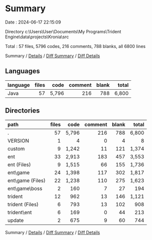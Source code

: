 # Summary

Date : 2024-06-17 22:15:09

Directory c:\\Users\\User\\Documents\\My Programs\\Trident Engine\\data\\projects\\Kronia\\src

Total : 57 files,  5796 codes, 216 comments, 788 blanks, all 6800 lines

Summary / [Details](details.md) / [Diff Summary](diff.md) / [Diff Details](diff-details.md)

## Languages
| language | files | code | comment | blank | total |
| :--- | ---: | ---: | ---: | ---: | ---: |
| Java | 57 | 5,796 | 216 | 788 | 6,800 |

## Directories
| path | files | code | comment | blank | total |
| :--- | ---: | ---: | ---: | ---: | ---: |
| . | 57 | 5,796 | 216 | 788 | 6,800 |
| VERSION | 1 | 4 | 0 | 4 | 8 |
| custom | 9 | 1,242 | 11 | 121 | 1,374 |
| ent | 33 | 2,913 | 183 | 457 | 3,553 |
| ent (Files) | 9 | 1,515 | 66 | 155 | 1,736 |
| ent\\game | 24 | 1,398 | 117 | 302 | 1,817 |
| ent\\game (Files) | 22 | 1,238 | 110 | 275 | 1,623 |
| ent\\game\\boss | 2 | 160 | 7 | 27 | 194 |
| trident | 12 | 962 | 13 | 146 | 1,121 |
| trident (Files) | 6 | 793 | 13 | 102 | 908 |
| trident\\ent | 6 | 169 | 0 | 44 | 213 |
| update | 2 | 675 | 9 | 60 | 744 |

Summary / [Details](details.md) / [Diff Summary](diff.md) / [Diff Details](diff-details.md)